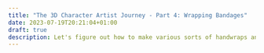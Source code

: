 ```yaml
---
title: "The 3D Character Artist Journey - Part 4: Wrapping Bandages"
date: 2023-07-19T20:21:04+01:00
draft: true
description: Let's figure out how to make various sorts of handwraps and how to not go overboard on the detail!
---
```


